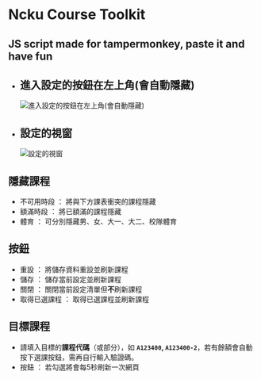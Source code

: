 # Ncku Course Toolkit
## JS script made for tampermonkey, paste it and have fun

* ## 進入設定的按鈕在左上角(會自動隱藏)
    ![進入設定的按鈕在左上角(會自動隱藏)](https://i.ibb.co/R3Xb0N1/setting-button.png)

* ## 設定的視窗
    ![設定的視窗](https://i.ibb.co/bXrvwdS/setting-window.png)

## 隱藏課程 
* 不可用時段 ： 將與下方課表衝突的課程隱藏
* 額滿時段 ： 將已額滿的課程隱藏
* 體育 ： 可分別隱藏男、女、大一、大二、校隊體育

## 按鈕
* 重設 ： 將儲存資料重設並刷新課程
* 儲存 ： 儲存當前設定並刷新課程
* 關閉 ： 關閉當前設定清單但**不**刷新課程
* 取得已選課程 ： 取得已選課程並刷新課程

## 目標課程
* 請填入目標的**課程代碼**（或部分），如 **`A123400`, `A123400-2`**，若有餘額會自動按下選課按鈕，需再自行輸入驗證碼。
* 按鈕 ： 若勾選將會每5秒刷新一次網頁


